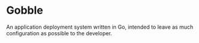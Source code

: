 Gobble
=======

An application deployment system written in Go, intended to leave as much configuration as possible to the developer.
